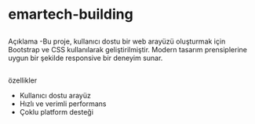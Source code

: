 # emartech-building
##
Açıklama
-Bu proje, kullanıcı dostu bir web arayüzü oluşturmak için Bootstrap ve CSS kullanılarak geliştirilmiştir. Modern tasarım prensiplerine uygun bir şekilde responsive bir deneyim sunar.

##
özellikler
- Kullanıcı dostu arayüz
- Hızlı ve verimli performans
- Çoklu platform desteği
  
